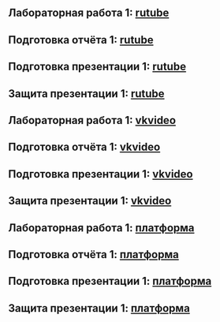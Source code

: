 ## Лабораторная работа 1: [rutube](https://rutube.ru/video/private/b4a448a81a2ea31c6d6b00d74801a2d0/?p=u8N6Gt2_0nV7UDcmblA53A)
## Подготовка отчёта 1: [rutube](https://rutube.ru/video/private/ea1fd2d6e2a0fbffd12d73871d1972f4/?p=HoOlxLLaj2GKWKPA5X87JA)
## Подготовка презентации 1: [rutube](https://rutube.ru/video/private/870385389fcb40585ca17f50e4a64335/?p=JHahZ2UplpoweWPfXqEmqQ)
## Защита презентации 1: [rutube](https://rutube.ru/video/private/b7734bfe90e59b65841f9d67ce0995ee/?p=muPkdwkZ4PlmPd2fLj0vJA)

## Лабораторная работа 1: [vkvideo](https://vkvideo.ru/video-60844198_456239021?list=ln-hz3RIUzIzHH53CZHWu)
## Подготовка отчёта 1: [vkvideo](https://vkvideo.ru/video-60844198_456239022?list=ln-JMGbU9gs2zAz33TNoL)
## Подготовка презентации 1: [vkvideo](https://vkvideo.ru/video-60844198_456239023?list=ln-Lw6zlyiZ3NT9Z4ZZD0)
## Защита презентации 1: [vkvideo](https://vkvideo.ru/video-60844198_456239024?list=ln-eNZMaKnliYADMZUYUZ)

## Лабораторная работа 1: [платформа](https://plvideo.ru/watch?v=lsI_5kj7SVo3)
## Подготовка отчёта 1: [платформа](https://plvideo.ru/watch?v=VSHay31XBFEq)
## Подготовка презентации 1: [платформа](https://plvideo.ru/watch?v=aOv6dYDPf-zp)
## Защита презентации 1: [платформа](https://plvideo.ru/watch?v=dPzZGIgFPDIp)
